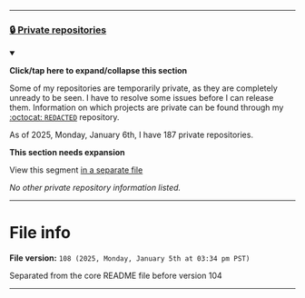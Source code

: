 
***

### [🔒️ Private repositories](#-Private-repositories)

<details open><summary><p><b>Click/tap here to expand/collapse this section</b></p></summary>

Some of my repositories are temporarily private, as they are completely unready to be seen. I have to resolve some issues before I can release them. Information on which projects are private can be found through my [:octocat: `REDACTED`](https://github.com/seanpm2001/REDACTED/) repository.

As of 2025, Monday, January 6th, I have 187 private repositories.

**This section needs expansion**

View this segment [in a separate file](/Segments/Private-repositories/README.md)

<!-- TODO: 2024.04.20 !-->

_No other private repository information listed._

</details> <!-- End of private repositories !-->

---

# File info

**File version:** `108 (2025, Monday, January 5th at 03:34 pm PST)`

Separated from the core README file before version 104

***
